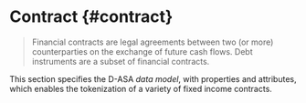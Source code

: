 # Contract {#contract}

> Financial contracts are legal agreements between two (or more) counterparties
> on the exchange of future cash flows. Debt instruments are a subset of financial
> contracts.

This section specifies the D-ASA *data model*, with properties and attributes, which
enables the tokenization of a variety of fixed income contracts.
